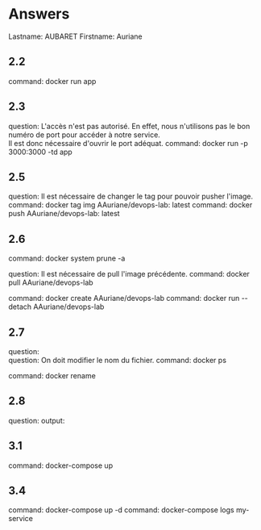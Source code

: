 # Answers

Lastname: AUBARET 
Firstname: Auriane

## 2.2
command: docker run app

## 2.3
question: L'accès n'est pas autorisé. En effet, nous n'utilisons pas le bon numéro de port pour accéder à notre service.  
Il est donc nécessaire d'ouvrir le port adéquat.
command: docker run -p 3000:3000 -td app

## 2.5
question: Il est nécessaire de changer le tag pour pouvoir pusher l'image. 
command: docker tag img AAuriane/devops-lab: latest
command: docker push AAuriane/devops-lab: latest

## 2.6
command: docker system prune -a

question: Il est nécessaire de pull l'image précédente. 
command: docker pull AAuriane/devops-lab

command: docker create AAuriane/devops-lab
command: docker run --detach AAuriane/devops-lab

## 2.7
question:  
question: On doit modifier le nom du fichier.
command: docker ps 

command: docker rename 

## 2.8
question:
output:

## 3.1
command: docker-compose up

## 3.4
command: docker-compose up -d
command: docker-compose logs my-service
